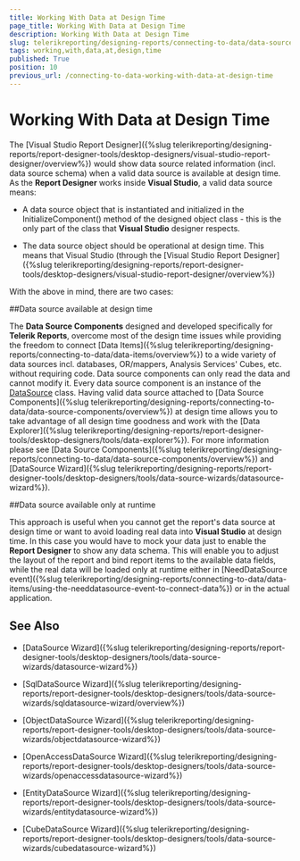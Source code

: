 ```yaml
---
title: Working With Data at Design Time
page_title: Working With Data at Design Time 
description: Working With Data at Design Time
slug: telerikreporting/designing-reports/connecting-to-data/data-source-components/working-with-data-at-design-time
tags: working,with,data,at,design,time
published: True
position: 10
previous_url: /connecting-to-data-working-with-data-at-design-time
---
```


# Working With Data at Design Time

The [Visual Studio Report Designer]({%slug telerikreporting/designing-reports/report-designer-tools/desktop-designers/visual-studio-report-designer/overview%}) would show data source related information (incl. data source schema) when a valid data source is available at design time. As the __Report Designer__ works inside __Visual Studio__, a valid data source means:          

* A data source object that is instantiated and initialized in the InitializeComponent() method of the designed object class - this is the only part of the class that __Visual Studio__ designer respects.

* The data source object should be operational at design time. This means that Visual Studio (through the [Visual Studio Report Designer]({%slug telerikreporting/designing-reports/report-designer-tools/desktop-designers/visual-studio-report-designer/overview%})

With the above in mind, there are two cases:      

##Data source available at design time

The __Data Source Components__  designed and developed specifically for __Telerik Reports__, overcome most of the design time issues while providing the freedom to connect [Data Items]({%slug telerikreporting/designing-reports/connecting-to-data/data-items/overview%}) to a wide variety of data sources incl. databases, OR/mappers, Analysis Services' Cubes, etc. without requiring code. Data source components can only read the data and cannot modify it. Every data source component is an instance of the  [DataSource](/reporting/api/Telerik.Reporting.DataSource)  class. Having valid data source attached to [Data Source Components]({%slug telerikreporting/designing-reports/connecting-to-data/data-source-components/overview%}) at design time allows you to take advantage of all design time goodness and work with the [Data Explorer]({%slug telerikreporting/designing-reports/report-designer-tools/desktop-designers/tools/data-explorer%}). For more information please see [Data Source Components]({%slug telerikreporting/designing-reports/connecting-to-data/data-source-components/overview%}) and [DataSource Wizard]({%slug telerikreporting/designing-reports/report-designer-tools/desktop-designers/tools/data-source-wizards/datasource-wizard%}).                   

##Data source available only at runtime

This approach is useful when you cannot get the report's data source at design time or want to avoid loading real data into __Visual Studio__  at design time. In this case you would have to mock your data just to enable the __Report Designer__  to show any data schema. This will enable you to adjust the layout of the report and bind report items to the available data fields, while the real data will be loaded only at runtime either in [NeedDataSource event]({%slug telerikreporting/designing-reports/connecting-to-data/data-items/using-the-needdatasource-event-to-connect-data%}) or in the actual application.                   

## See Also

 * [DataSource Wizard]({%slug telerikreporting/designing-reports/report-designer-tools/desktop-designers/tools/data-source-wizards/datasource-wizard%})

 * [SqlDataSource Wizard]({%slug telerikreporting/designing-reports/report-designer-tools/desktop-designers/tools/data-source-wizards/sqldatasource-wizard/overview%})

 * [ObjectDataSource Wizard]({%slug telerikreporting/designing-reports/report-designer-tools/desktop-designers/tools/data-source-wizards/objectdatasource-wizard%})

 * [OpenAccessDataSource Wizard]({%slug telerikreporting/designing-reports/report-designer-tools/desktop-designers/tools/data-source-wizards/openaccessdatasource-wizard%})

 * [EntityDataSource Wizard]({%slug telerikreporting/designing-reports/report-designer-tools/desktop-designers/tools/data-source-wizards/entitydatasource-wizard%})

 * [CubeDataSource Wizard]({%slug telerikreporting/designing-reports/report-designer-tools/desktop-designers/tools/data-source-wizards/cubedatasource-wizard%})
